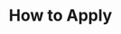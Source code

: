 ---
layout: page
title: How to Apply
#background_style: bg-info
background_image: url('assets/img/backgrounds/microscope-in-laboratory-P5S76HK.jpg')
# Add a link to the the top menu
menus:
  header:
    title: How to Apply
    weight: 2

sections:

- type: paragraph.html
  section_id: eligibility
  title: Eligibility
#  background_style: bg-info
#  text_style: text-left text-white
  text: >+
    All UA graduate students applying to one of the seven programs are eligible to apply to participate in the BRIDGES NRT training program. US citizens and permanent residents are also eligible to apply for $34,000 two-year NRT fellowships. We (and accepting home departments) will work with accepted International students to identify other possible paths of funding support.

- type: columns.html
  section_id: application_requirements
  title: Application Materials
#  background_style: bg-info
#  text_style: text-left text-white
  text1: >+
    ### Required

    All applicants must submit:

    + A 1/2-1 page statement of interest in the BRIDGES Program

    + A 1-2 page statement of your research interests, including past research experience and interests in future research


  text2: >+
    ### Optional

    + We encourage students to identify faculty who you would like as your primary or co adivsor

- type: paragraph.html
  section_id: contact info
  title: Need more information?
#  background_style: bg-info
#  text_style: text-left text-white
  text: Interested applicants should contact Heather Ingram at hci@email.arizona.edu
  actions:
  - title: Apply Now
    url: 'https://uarizona.co1.qualtrics.com/jfe/form/SV_eaH2jkJBxMuBE3z '
    class: btn-light


---